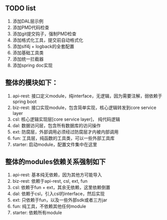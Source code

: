 ## TODO list
1. 添加DAL层示例
2. 添加PMD代码检查
3. 添加git提交钩子，强制PMD检查
4. 添加格式化工具，提交前自动格式化
5. 添加slf4j + logback的全套配置
6. 添加基础工具类
7. 添加统一拦截器
8. 添加spring doc实现


## 整体的模块如下：
1. api-rest: 接口定义module，纯interface，无逻辑，因为需要注解，弱依赖于spring boot
2. biz-rest: 接口实现module，包含简单实现，核心逻辑转发到core service layer
3. csl: 核心逻辑实现层\[core service layer\]， 纯代码逻辑
4. dal: 数据访问层，包含所有数据库的访问操作
5. ext: 防腐层，外部调用必须经过防腐层才内被内部调用
6. fun: 工具层，纯函数的工具类，可以一些外部工具库
7. starter: 启动module，配置文件集中在这里

## 整体的modules依赖关系强制如下
1. api-rest: 基本纯无依赖，因为其他方可能导入
2. biz-rest: 依赖于api-rest, csl, ext, fun
3. csl: 依赖于fun + ext，其余无依赖，这里依赖倒置
4. dal: 依赖于csl，引入csl的interface，然后实现
5. ext: 只依赖于fun，以及一些外部sdk或者三方jar
6. fun: 纯工具，不依赖其他任何module
7. starter: 依赖所有module